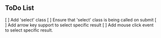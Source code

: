 ## ToDo List
[ ] Add 'select' class
[ ] Ensure that 'select' class is being called on submit
[ ] Add arrow key support to select specific result
[ ] Add mouse click event to select specific result.
